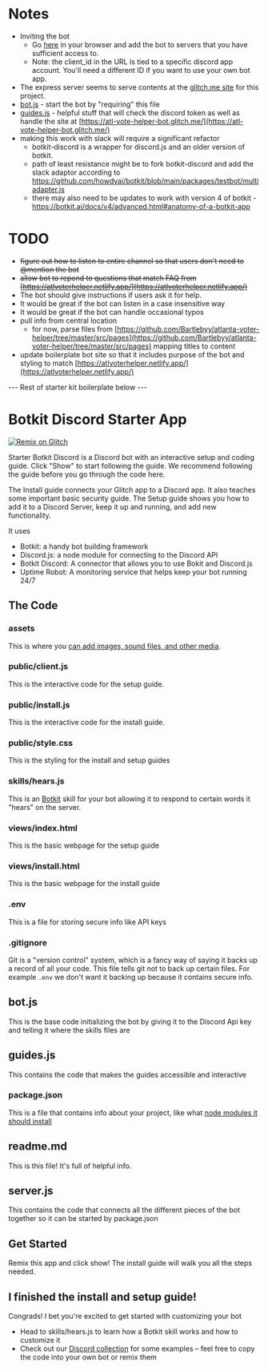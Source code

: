 # Notes
- Inviting the bot
  - Go [here](https://discord.com/oauth2/authorize?client_id=749838888209743873&scope=bot&permissions=2112) in your browser and add the bot to servers that you have sufficient access to.
  - Note: the client_id in the URL is tied to a specific discord app account. You'll need a different ID if you want to use your own bot app.
- The express server seems to serve contents at the [glitch.me site](https://atl-vote-helper-bot.glitch.me/) for this project.
- [bot.js](https://glitch.com/edit/#!/atl-vote-helper-bot?path=bot.js) - start the bot by "requiring" this file
- [guides.js](https://glitch.com/edit/#!/atl-vote-helper-bot?path=guides.js) - helpful stuff that will check the discord token as well as handle the site at [https://atl-vote-helper-bot.glitch.me/](https://atl-vote-helper-bot.glitch.me/)
- making this work with slack will require a significant refactor
  - botkit-discord is a wrapper for discord.js and an older version of botkit.
  - path of least resistance might be to fork botkit-discord and add the slack adaptor according to https://github.com/howdyai/botkit/blob/main/packages/testbot/multiadapter.js
  - there may also need to be updates to work with version 4 of botkit - https://botkit.ai/docs/v4/advanced.html#anatomy-of-a-botkit-app

# TODO
- ~~figure out how to listen to entire channel so that users don't need to @mention the bot~~
- ~~allow bot to repond to questions that match FAQ from [https://atlvoterhelper.netlify.app/](https://atlvoterhelper.netlify.app/)~~
- The bot should give instructions if users ask it for help.
- It would be great if the bot can listen in a case insensitive way
- It would be great if the bot can handle occasional typos
- pull info from central location
  - for now, parse files from [https://github.com/Bartlebyy/atlanta-voter-helper/tree/master/src/pages](https://github.com/Bartlebyy/atlanta-voter-helper/tree/master/src/pages) mapping titles to content
- update boilerplate bot site so that it includes purpose of the bot and styling to match [https://atlvoterhelper.netlify.app/](https://atlvoterhelper.netlify.app/)

--- Rest of starter kit boilerplate below ---

# Botkit Discord Starter App
[![Remix on Glitch](https://cdn.glitch.com/2703baf2-b643-4da7-ab91-7ee2a2d00b5b%2Fremix-button.svg)](https://glitch.com/edit/#!/import/github/glitchdotcom/starter-discord)

Starter Botkit Discord is a Discord bot with an interactive setup and coding guide. Click "Show" to start following the guide. We recommend following the guide before you go through the code here. 

The Install guide connects your Glitch app to a Discord app. It also teaches some important basic security guide. The Setup guide shows you how to add it to a Discord Server, keep it up and running, and add new functionality.

It uses

- Botkit: a handy bot building framework
- Discord.js: a node module for connecting to the Discord API
- Botkit Discord: A connector that allows you to use Bokit and Discord.js
- Uptime Robot: A monitoring service that helps keep your bot running 24/7

## The Code

### assets

This is where you [can add images, sound files, and other media](https://glitch.com/help/how-do-i/).

### public/client.js

This is the interactive code for the setup guide.

### public/install.js

This is the interactive code for the install guide.

### public/style.css

This is the styling for the install and setup guides

### skills/hears.js

This is an [Botkit](https://botkit.ai/) skill for your bot allowing it to respond to certain words it "hears" on the server.

### views/index.html

This is the basic webpage for the setup guide

### views/install.html

This is the basic webpage for the install guide

### .env

This is a file for storing secure info like API keys

### .gitignore

Git is a "version control" system, which is a fancy way of saying it backs up a record of all your code. This file tells git not to back up certain files. For example `.env` we don't want it backing up because it contains secure info.

## bot.js

This is the base code initializing the bot by giving it to the Discord Api key and telling it where the skills files are

## guides.js

This contains the code that makes the guides accessible and interactive

### package.json

This is a file that contains info about your project, like what [node modules it should install](https://glitch.com/help/how-do-i-add-an-npm-module-package-to-my-project/)

## readme.md

This is this file! It's full of helpful info.

## server.js

This contains the code that connects all the different pieces of the bot together so it can be started by package.json

## Get Started

Remix this app and click show! The install guide will walk you all the steps needed.

## I finished the install and setup guide!

Congrads! I bet you're excited to get started with customizing your bot
* Head to skills/hears.js to learn how a Botkit skill works and how to customize it
* Check out our [Discord collection](https://glitch.com/@glitch/discord) for some examples – feel free to copy the code into your own bot or remix them

